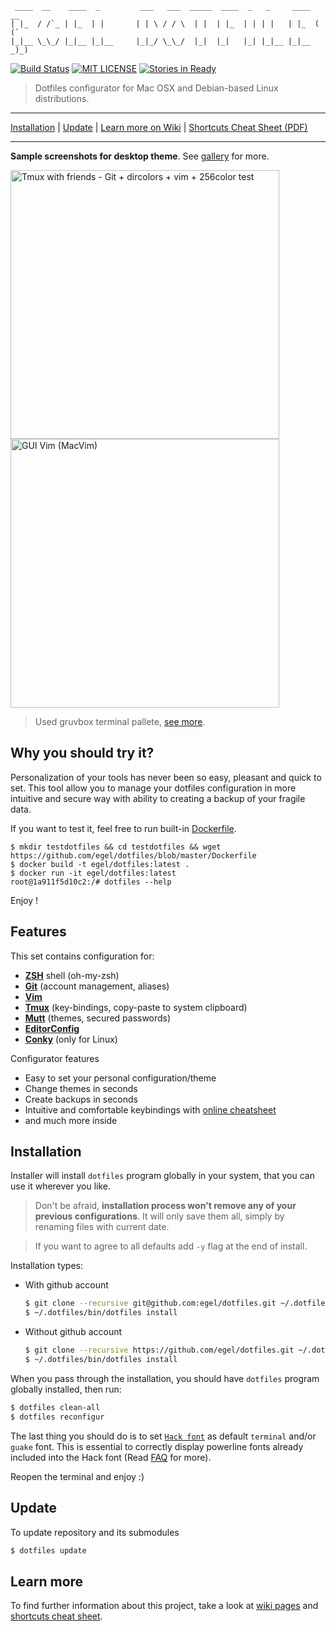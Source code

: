 ```
 ____  __    ____  _         ___   ___  _____  ____  _   _     ____  __
| |_  / /`_ | |_  | |       | | \ / / \  | |  | |_  | | | |   | |_  ( (`
|_|__ \_\_/ |_|__ |_|__     |_|_/ \_\_/  |_|  |_|   |_| |_|__ |_|__ _)_)
```

[![Build Status](https://travis-ci.org/egel/dotfiles.svg?branch=master)](https://travis-ci.org/egel/dotfiles)
[![MIT LICENSE](http://img.shields.io/badge/license-MIT-yellowgreen.svg?style=square)](https://github.com/egel/dotfiles/blob/master/LICENSE)
[![Stories in Ready](https://badge.waffle.io/egel/dotfiles.svg?label=ready&title=Ready)](http://waffle.io/egel/dotfiles)

> Dotfiles configurator for Mac OSX and Debian-based Linux distributions.

* * *
[Installation](#installation) | [Update](#update) | [Learn more on Wiki][dotfiles-wiki] | [Shortcuts Cheat Sheet (PDF)][shortcuts-cheat-sheet]
* * *
**Sample screenshots for desktop theme**. See [gallery][wiki-gallery] for more.

<img src="http://i.imgur.com/WBaOs30.png" title="Tmux with friends - Git + dircolors + vim + 256color test" width="430" />
<img src="http://i.imgur.com/fBkmExR.png" title="GUI Vim (MacVim)" width="430" />

> Used gruvbox terminal pallete, [see more][wiki-terminal-pallete].


## Why you should try it?
Personalization of your tools has never been so easy, pleasant and quick to set.
This tool allow you to manage your dotfiles configuration in more intuitive and
secure way with ability to creating a backup of your fragile data.

If you want to test it, feel free to run built-in [Dockerfile](https://github.com/egel/dotfiles/blob/master/Dockerfile).

```
$ mkdir testdotfiles && cd testdotfiles && wget https://github.com/egel/dotfiles/blob/master/Dockerfile
$ docker build -t egel/dotfiles:latest .
$ docker run -it egel/dotfiles:latest
root@1a911f5d10c2:/# dotfiles --help
```

Enjoy !

## Features

This set contains configuration for:
-   **[ZSH][zsh-webpage]** shell (oh-my-zsh)
-   **[Git][git-webpage]** (account management, aliases)
-   **[Vim][vim-webpage]**
-   **[Tmux][tmux-webpage]** (key-bindings, copy-paste to system clipboard)
-   **[Mutt][mutt-webpage]** (themes, secured passwords)
-   **[EditorConfig][editorconfig-webpage]**
-   **[Conky][conky-webpage]** (only for Linux)

Configurator features
-   Easy to set your personal configuration/theme
-   Change themes in seconds
-   Create backups in seconds
-   Intuitive and comfortable keybindings with [online cheatsheet][shortcuts-cheat-sheet]
-   and much more inside


## Installation
Installer will install `dotfiles` program globally in your system, that you can
use it wherever you like.

> Don't be afraid, **installation process won't remove any of your previous
> configurations**. It will only save them all, simply by renaming files with
> current date.

> If you want to agree to all defaults add `-y` flag at the end of install.

Installation types:
*   With github account
    ```bash
    $ git clone --recursive git@github.com:egel/dotfiles.git ~/.dotfiles
    $ ~/.dotfiles/bin/dotfiles install
    ```

*   Without github account
    ```bash
    $ git clone --recursive https://github.com/egel/dotfiles.git ~/.dotfiles
    $ ~/.dotfiles/bin/dotfiles install
    ```

When you pass through the installation, you should have `dotfiles` program
globally installed, then run:

```bash
$ dotfiles clean-all
$ dotfiles reconfigur
```

The last thing you should do is to set [`Hack font`][hack-font-webpage] as
default `terminal` and/or `guake` font. This is essential to correctly display
powerline fonts already included into the Hack font (Read [FAQ][wiki-faq] for
more).

Reopen the terminal and enjoy :)


## Update
To update repository and its submodules

```bash
$ dotfiles update
```

## Learn more
To find further information about this project, take a look at [wiki
pages][dotfiles-wiki] and [shortcuts cheat sheet][shortcuts-cheat-sheet].

  [dotfiles-wiki]: https://github.com/egel/dotfiles/wiki
  [wiki-gallery]: https://github.com/egel/dotfiles/wiki/Gallery
  [wiki-faq]: https://github.com/egel/dotfiles/wiki/FAQ-(Frequently-Asked-Questions)
  [wiki-terminal-pallete]: https://github.com/egel/dotfiles/wiki/FAQ-(Frequently-Asked-Questions)#terminal-color-pallete-gruvbox
  [shortcuts-cheat-sheet]: http://bit.ly/1wqcChS
  [powerline-install-webpage]: https://powerline.readthedocs.org/en/latest/installation/linux.html#font-installation
  [hack-font-webpage]: http://sourcefoundry.org/hack/
  [mutt-webpage]: http://www.mutt.org/
  [tmux-webpage]: https://tmux.github.io/
  [vim-webpage]: http://www.vim.org/
  [git-webpage]: https://git-scm.com/
  [zsh-webpage]: http://www.zsh.org/
  [editorconfig-webpage]: http://editorconfig.org/
  [conky-webpage]: https://github.com/brndnmtthws/conky


